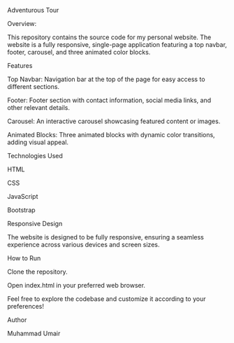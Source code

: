 Adventurous Tour

Overview:

This repository contains the source code for my personal website. The website is a fully responsive, single-page application featuring a top navbar, footer, carousel, and three animated color blocks.


Features

Top Navbar: Navigation bar at the top of the page for easy access to different sections.

Footer: Footer section with contact information, social media links, and other relevant details.

Carousel: An interactive carousel showcasing featured content or images.

Animated Blocks: Three animated blocks with dynamic color transitions, adding visual appeal.


Technologies Used

HTML

CSS

JavaScript

Bootstrap

Responsive Design

The website is designed to be fully responsive, ensuring a seamless experience across various devices and screen sizes.


How to Run

Clone the repository.

Open index.html in your preferred web browser.

Feel free to explore the codebase and customize it according to your preferences!


Author

Muhammad Umair
